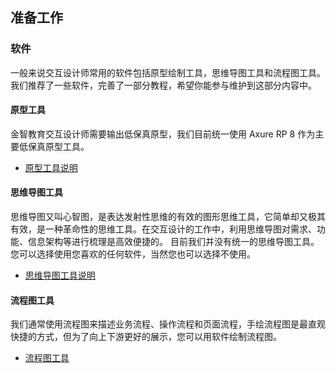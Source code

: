 ## 准备工作
### 软件
一般来说交互设计师常用的软件包括原型绘制工具，思维导图工具和流程图工具。我们推荐了一些软件，完善了一部分教程，希望你能参与维护到这部分内容中。

#### 原型工具
金智教育交互设计师需要输出低保真原型，我们目前统一使用 Axure RP 8 作为主要低保真原型工具。

- [原型工具说明](http://ued.wisedu.com/wordpress/2017/04/17/prototype/)

#### 思维导图工具
思维导图又叫心智图，是表达发射性思维的有效的图形思维工具，它简单却又极其有效，是一种革命性的思维工具。在交互设计的工作中，利用思维导图对需求、功能、信息架构等进行梳理是高效便捷的。
目前我们并没有统一的思维导图工具。您可以选择使用您喜欢的任何软件，当然您也可以选择不使用。
- [思维导图工具说明](http://ued.wisedu.com/wordpress/2017/04/17/mindmap/)

#### 流程图工具
我们通常使用流程图来描述业务流程、操作流程和页面流程，手绘流程图是最直观快捷的方式，但为了向上下游更好的展示，您可以用软件绘制流程图。

- [流程图工具](http://ued.wisedu.com/wordpress/2017/04/17/flowchart/)
